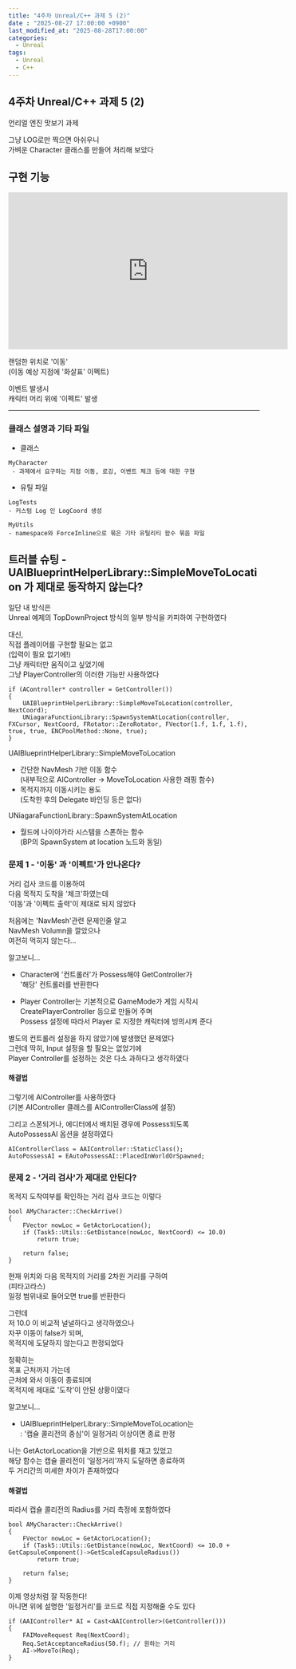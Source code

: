 ```yaml
---
title: "4주차 Unreal/C++ 과제 5 (2)"
date : "2025-08-27 17:00:00 +0900"
last_modified_at: "2025-08-28T17:00:00"
categories:
  - Unreal
tags:
  - Unreal
  - C++
---
```


## 4주차 Unreal/C++ 과제 5 (2)
언리얼 엔진 맛보기 과제<br>

그냥 LOG로만 찍으면 아쉬우니<br>
가벼운 Character 클래스를 만들어 처리해 보았다<br>

## 구현 기능

<iframe width="560" height="315"
    src="https://www.youtube.com/embed/9EvzXrjvtQU"
    frameborder="0"
    allow="accelerometer; autoplay; clipboard-write; encrypted-media; gyroscope; picture-in-picture"
    allowfullscreen>
</iframe><br>

랜덤한 위치로 '이동'<br>
(이동 예상 지점에 '화살표' 이펙트)<br>

이벤트 발생시<br>
캐릭터 머리 위에 '이펙트' 발생<br>

---

### 클래스 설명과 기타 파일

- 클래스

```
MyCharacter
 - 과제에서 요구하는 지점 이동, 로깅, 이벤트 체크 등에 대한 구현
```

- 유틸 파일

```
LogTests
- 커스텀 Log 인 LogCoord 생성

MyUtils
- namespace와 ForceInline으로 묶은 기타 유틸리티 함수 묶음 파일
```

## 트러블 슈팅 - UAIBlueprintHelperLibrary::SimpleMoveToLocation 가 제대로 동작하지 않는다?

일단 내 방식은<br>
Unreal 예제의 TopDownProject 방식의 일부 방식을 카피하여 구현하였다<br>

대신,<br>
직접 플레이어를 구현할 필요는 없고<br>
(입력이 필요 없기에!)<br>
그냥 캐릭터만 움직이고 싶었기에<br>
그냥 PlayerController의 이러한 기능만 사용하였다<br>

```
if (AController* controller = GetController())
{
	UAIBlueprintHelperLibrary::SimpleMoveToLocation(controller, NextCoord);
	UNiagaraFunctionLibrary::SpawnSystemAtLocation(controller, FXCursor, NextCoord, FRotator::ZeroRotator, FVector(1.f, 1.f, 1.f), true, true, ENCPoolMethod::None, true);
}
```

UAIBlueprintHelperLibrary::SimpleMoveToLocation<br>
- 간단한 NavMesh 기반 이동 함수<br>
  (내부적으로 AIController -> MoveToLocation 사용한 래핑 함수)<br>
- 목적지까지 이동시키는 용도<br>
  (도착한 후의 Delegate 바인딩 등은 없다)<br>

UNiagaraFunctionLibrary::SpawnSystemAtLocation<br>
- 월드에 나이아가라 시스템을 스폰하는 함수<br>
  (BP의 SpawnSystem at location 노드와 동일)<br>

### 문제 1 - '이동' 과 '이펙트'가 안나온다?

거리 검사 코드를 이용하여<br>
다음 목적지 도착을 '체크'하였는데<br>
'이동'과 '이펙트 출력'이 제대로 되지 않았다<br>

처음에는 'NavMesh'관련 문제인줄 알고<br>
NavMesh Volumn을 깔았으나<br>
여전히 먹히지 않는다...<br>

알고보니...<br>

- Character에 '컨트롤러'가 Possess해야 GetController가<br>
  '해당' 컨트롤러를 반환한다<br>

- Player Controller는 기본적으로 GameMode가 게임 시작시<br>
  CreatePlayerController 등으로 만들어 주며<br>
  Possess 설정에 따라서 Player 로 지정한 캐릭터에 빙의시켜 준다<br>


별도의 컨트롤러 설정을 하지 않았기에 발생했던 문제였다<br>
그런데 딱히, Input 설정을 할 필요는 없었기에<br>
Player Controller를 설정하는 것은 다소 과하다고 생각하였다<br>

#### 해결법

그렇기에 AIController를 사용하였다<br>
(기본 AIController 클래스를 AIControllerClass에 설정)<br>

그리고 스폰되거나, 에디터에서 배치된 경우에 Possess되도록<br>
AutoPossessAI 옵션을 설정하였다<br>

```
AIControllerClass = AAIController::StaticClass();
AutoPossessAI = EAutoPossessAI::PlacedInWorldOrSpawned;
```

### 문제 2 - '거리 검사'가 제대로 안된다?

목적지 도착여부를 확인하는 거리 검사 코드는 이렇다<br>

```
bool AMyCharacter::CheckArrive()
{
	FVector nowLoc = GetActorLocation();
	if (Task5::Utils::GetDistance(nowLoc, NextCoord) <= 10.0)
		return true;

	return false;
}
```

현재 위치와 다음 목적지의 거리를 2차원 거리를 구하여<br>
(피타고라스)<br>
일정 범위내로 들어오면 true를 반환한다<br>

그런데<br>
저 10.0 이 비교적 널널하다고 생각하였으나<br>
자꾸 이동이 false가 되며,<br>
목적지에 도달하지 않는다고 판정되었다<br>

정확히는<br>
목표 근처까지 가는데<br>
근처에 와서 이동이 종료되며<br>
목적지에 제대로 '도착'이 안된 상황이였다<br>


알고보니...<br>

- UAIBlueprintHelperLibrary::SimpleMoveToLocation는<br>
  : '캡슐 콜리전의 중심'이 일정거리 이상이면 종료 판정<br>

나는 GetActorLocation을 기반으로 위치를 재고 있었고<br>
해당 함수는 캡슐 콜리전이 '일정거리'까지 도달하면 종료하여<br>
두 거리간의 미세한 차이가 존재하였다<br>

#### 해결법
따라서 캡슐 콜리전의 Radius를 거리 측정에 포함하였다<br>

```
bool AMyCharacter::CheckArrive()
{
	FVector nowLoc = GetActorLocation();
	if (Task5::Utils::GetDistance(nowLoc, NextCoord) <= 10.0 + GetCapsuleComponent()->GetScaledCapsuleRadius())
		return true;

	return false;
}
```

이제 영상처럼 잘 작동한다!<br>
아니면 위에 설명한 '일정거리'를 코드로 직접 지정해줄 수도 있다<br>

```
if (AAIController* AI = Cast<AAIController>(GetController()))
{
    FAIMoveRequest Req(NextCoord);
    Req.SetAcceptanceRadius(50.f); // 원하는 거리
    AI->MoveTo(Req);
}
```